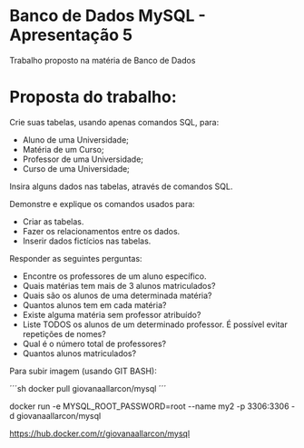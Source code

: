# Banco de Dados MySQL - Apresentação 5
Trabalho proposto na matéria de Banco de Dados

# Proposta do trabalho: 

Crie suas tabelas, usando apenas comandos SQL, para:
- Aluno de uma Universidade;
- Matéria de um Curso;
- Professor de uma Universidade;
- Curso de uma Universidade;
  
Insira alguns dados nas tabelas, através de comandos SQL.

Demonstre e explique os comandos usados para:
- Criar as tabelas.
- Fazer os relacionamentos entre os dados.
- Inserir dados fictícios nas tabelas.
  
Responder as seguintes perguntas:
- Encontre os professores de um aluno específico.
- Quais matérias tem mais de 3 alunos matriculados?
- Quais são os alunos de uma determinada matéria?
- Quantos alunos tem em cada matéria?
- Existe alguma matéria sem professor atribuído?
- Liste TODOS os alunos de um determinado professor. É possível evitar repetições de nomes?
- Qual é o número total de professores?
- Quantos alunos matriculados?

Para subir imagem (usando GIT BASH):

´´´sh
docker pull giovanaallarcon/mysql
´´´

docker run -e MYSQL_ROOT_PASSWORD=root --name my2 -p 3306:3306 -d giovanaallarcon/mysql

https://hub.docker.com/r/giovanaallarcon/mysql



